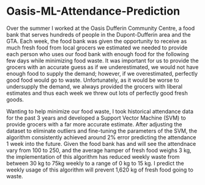# Oasis-ML-Attendance-Prediction
Over the summer I worked at the Oasis Dufferin Community Centre, a food bank that serves hundreds of people in the Dupont-Dufferin area and the GTA. Each week, the food bank was given the opportunity to receive as much fresh food from local grocers we estimated we needed to provide each person who uses our food bank with enough food for the following few days while minimizing food waste. It was important for us to provide the grocers with an accurate guess as if we underestimated, we would not have enough food to supply the demand; however, if we overestimated, perfectly good food would go to waste. Unfortunately, as it would be worse to undersupply the demand, we always provided the grocers with liberal estimates and thus each week we threw out lots of perfectly good fresh goods. 

Wanting to help minimize our food waste, I took historical attendance data for the past 3 years and developed a Support Vector Machine (SVM) to provide grocers with a far more accurate estimate. After adjusting the dataset to eliminate outliers and fine-tuning the parameters of the SVM, the algorithm consistently achieved around 2% error predicting the attendance 1 week into the future. Given the food bank has and will see the attendnace vary from 100 to 250, and the average hamper of fresh food weighs 3 kg, the implementation of this algorithm has reduced weekly waste from between 30 kg to 75kg weekly to a range of 0 kg to 15 kg. I predict the weekly usage of this algorithm will prevent 1,620 kg of fresh food going to waste.
